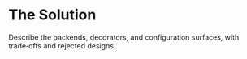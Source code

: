 # The Solution

Describe the backends, decorators, and configuration surfaces, with trade‑offs
and rejected designs.
